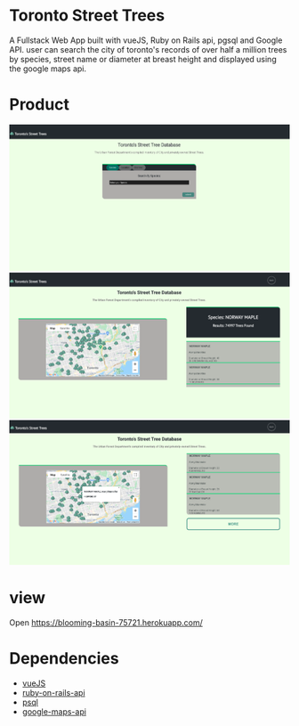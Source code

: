 Toronto Street Trees
=====================
A Fullstack Web App built with vueJS, Ruby on Rails api, pgsql and Google API. user can search the city of toronto's records of over half a million trees by species, street name or diameter at breast height and displayed using the google maps api.

Product
=====================
![`Screenshot of search page`](docs/ssn1.png)
![`Screenshot of after search`](docs/ssn2.png) 
![`Sceenshot of highlighted tree`](docs/ssn3.png)


view
=====================

Open https://blooming-basin-75721.herokuapp.com/


Dependencies
=====================

* [vueJS](https://vuejs.org/)
* [ruby-on-rails-api](https://www.npmjs.com/package/webpack)
* [psql](https://github.com/babel/babel-loader)
* [google-maps-api](https://developers.google.com/maps/documentation)
